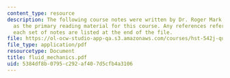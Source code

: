 ```yaml
---
content_type: resource
description: The following course notes were written by Dr. Roger Mark. These serve
  as the primary reading material for this course. Any references referred to within
  each set of notes are listed at the end of the file.
file: https://ol-ocw-studio-app-qa.s3.amazonaws.com/courses/hst-542j-quantitative-physiology-organ-transport-systems-spring-2004/5384df8b0795c292af407d5cfb4a3106_fluid_mechanics.pdf
file_type: application/pdf
resourcetype: Document
title: fluid_mechanics.pdf
uid: 5384df8b-0795-c292-af40-7d5cfb4a3106
---
```

